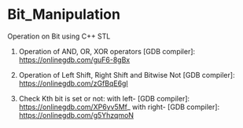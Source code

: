 # Bit_Manipulation
Operation on Bit using C++ STL

1. Operation of AND, OR, XOR operators 
[GDB compiler]: https://onlinegdb.com/guF6-8gBx

2. Operation of Left Shift, Right Shift and Bitwise Not
[GDB compiler]: https://onlinegdb.com/zGfBqE6gl

3. Check Kth bit is set or not: with left-
[GDB compiler]: https://onlinegdb.com/XP6yv5Mf_
with right-
[GDB compiler]: https://onlinegdb.com/g5YhzqmoN